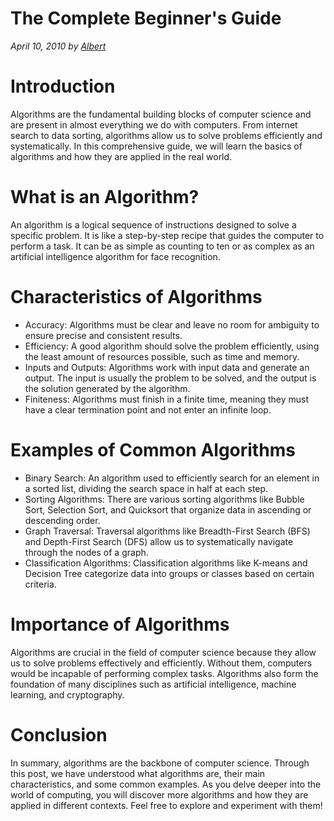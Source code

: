 # The Complete Beginner's Guide

_April 10, 2010 by [Albert](/)_

# Introduction
Algorithms are the fundamental building blocks of computer science and are present in almost everything we do with computers. From internet search to data sorting, algorithms allow us to solve problems efficiently and systematically. In this comprehensive guide, we will learn the basics of algorithms and how they are applied in the real world.

# What is an Algorithm?
An algorithm is a logical sequence of instructions designed to solve a specific problem. It is like a step-by-step recipe that guides the computer to perform a task. It can be as simple as counting to ten or as complex as an artificial intelligence algorithm for face recognition.

# Characteristics of Algorithms
- Accuracy: Algorithms must be clear and leave no room for ambiguity to ensure precise and consistent results.
- Efficiency: A good algorithm should solve the problem efficiently, using the least amount of resources possible, such as time and memory.
- Inputs and Outputs: Algorithms work with input data and generate an output. The input is usually the problem to be solved, and the output is the solution generated by the algorithm.
- Finiteness: Algorithms must finish in a finite time, meaning they must have a clear termination point and not enter an infinite loop.

# Examples of Common Algorithms
- Binary Search: An algorithm used to efficiently search for an element in a sorted list, dividing the search space in half at each step.
- Sorting Algorithms: There are various sorting algorithms like Bubble Sort, Selection Sort, and Quicksort that organize data in ascending or descending order.
- Graph Traversal: Traversal algorithms like Breadth-First Search (BFS) and Depth-First Search (DFS) allow us to systematically navigate through the nodes of a graph.
- Classification Algorithms: Classification algorithms like K-means and Decision Tree categorize data into groups or classes based on certain criteria.

# Importance of Algorithms
Algorithms are crucial in the field of computer science because they allow us to solve problems effectively and efficiently. Without them, computers would be incapable of performing complex tasks. Algorithms also form the foundation of many disciplines such as artificial intelligence, machine learning, and cryptography.

# Conclusion
In summary, algorithms are the backbone of computer science. Through this post, we have understood what algorithms are, their main characteristics, and some common examples. As you delve deeper into the world of computing, you will discover more algorithms and how they are applied in different contexts. Feel free to explore and experiment with them!
